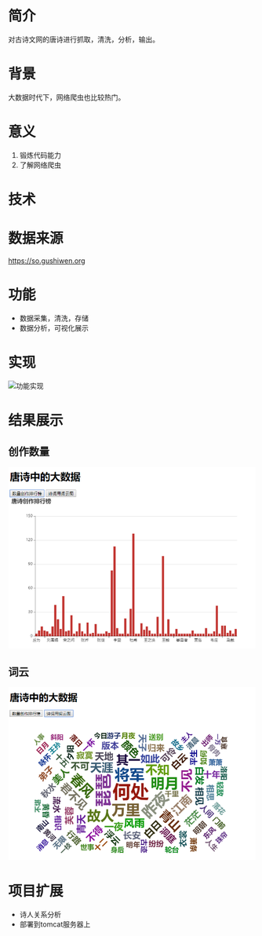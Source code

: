 # 简介
对古诗文网的唐诗进行抓取，清洗，分析，输出。

# 背景
大数据时代下，网络爬虫也比较热门。

# 意义
1. 锻炼代码能力
2. 了解网络爬虫

# 技术

# 数据来源
https://so.gushiwen.org

# 功能
* 数据采集，清洗，存储
* 数据分析，可视化展示

# 实现

![功能实现](.\tangshi2.jpg "taJava基础、JDBC编程、MySQL数据库、Web服务SparkJava轻量级的web服务开发框架、网页解析工具htmlunit、中文分词
ngshi")

# 结果展示
## 创作数量
![创作数量](.\创作数量.jpg)
## 词云
![词云](.\词云.jpg)

# 项目扩展
* 诗人关系分析
* 部署到tomcat服务器上




 